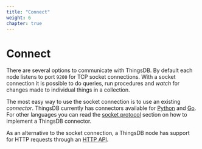 ```yaml
---
title: "Connect"
weight: 6
chapter: true
---
```


# Connect

There are several options to communicate with ThingsDB. By default each node listens to port `9200` for TCP socket connections.
With a socket connection it is possible to do queries, run procedures and *watch* for changes made to individual things in a collection.

The most easy way to use the socket connection is to use an existing *connector*. ThingsDB currently has connectors available for [Python](./python) and [Go](./go).
For other languages you can read the [socket protocol](./socket) section on how to implement a ThingsDB connector.

As an alternative to the socket connection, a ThingsDB node has support for HTTP requests through an [HTTP API](./http-api).
